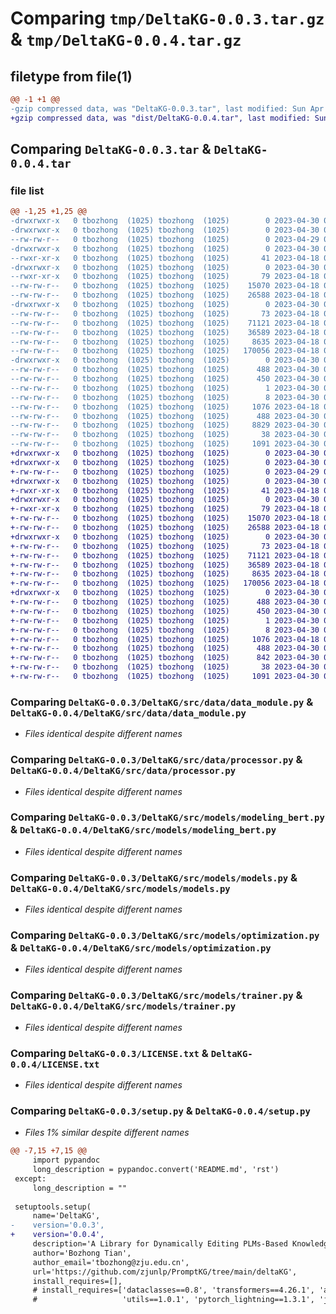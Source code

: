 # Comparing `tmp/DeltaKG-0.0.3.tar.gz` & `tmp/DeltaKG-0.0.4.tar.gz`

## filetype from file(1)

```diff
@@ -1 +1 @@
-gzip compressed data, was "DeltaKG-0.0.3.tar", last modified: Sun Apr 30 06:03:28 2023, max compression
+gzip compressed data, was "dist/DeltaKG-0.0.4.tar", last modified: Sun Apr 30 06:13:57 2023, max compression
```

## Comparing `DeltaKG-0.0.3.tar` & `DeltaKG-0.0.4.tar`

### file list

```diff
@@ -1,25 +1,25 @@
-drwxrwxr-x   0 tbozhong  (1025) tbozhong  (1025)        0 2023-04-30 06:03:28.934781 DeltaKG-0.0.3/
-drwxrwxr-x   0 tbozhong  (1025) tbozhong  (1025)        0 2023-04-30 06:03:28.930781 DeltaKG-0.0.3/DeltaKG/
--rw-rw-r--   0 tbozhong  (1025) tbozhong  (1025)        0 2023-04-29 09:47:59.000000 DeltaKG-0.0.3/DeltaKG/__init__.py
-drwxrwxr-x   0 tbozhong  (1025) tbozhong  (1025)        0 2023-04-30 06:03:28.934781 DeltaKG-0.0.3/DeltaKG/src/
--rwxr-xr-x   0 tbozhong  (1025) tbozhong  (1025)       41 2023-04-18 07:05:24.000000 DeltaKG-0.0.3/DeltaKG/src/__init__.py
-drwxrwxr-x   0 tbozhong  (1025) tbozhong  (1025)        0 2023-04-30 06:03:28.934781 DeltaKG-0.0.3/DeltaKG/src/data/
--rwxr-xr-x   0 tbozhong  (1025) tbozhong  (1025)       79 2023-04-18 07:05:24.000000 DeltaKG-0.0.3/DeltaKG/src/data/__init__.py
--rw-rw-r--   0 tbozhong  (1025) tbozhong  (1025)    15070 2023-04-18 07:05:24.000000 DeltaKG-0.0.3/DeltaKG/src/data/data_module.py
--rw-rw-r--   0 tbozhong  (1025) tbozhong  (1025)    26588 2023-04-18 07:05:24.000000 DeltaKG-0.0.3/DeltaKG/src/data/processor.py
-drwxrwxr-x   0 tbozhong  (1025) tbozhong  (1025)        0 2023-04-30 06:03:28.934781 DeltaKG-0.0.3/DeltaKG/src/models/
--rw-rw-r--   0 tbozhong  (1025) tbozhong  (1025)       73 2023-04-18 07:05:24.000000 DeltaKG-0.0.3/DeltaKG/src/models/__init__.py
--rw-rw-r--   0 tbozhong  (1025) tbozhong  (1025)    71121 2023-04-18 07:05:24.000000 DeltaKG-0.0.3/DeltaKG/src/models/modeling_bert.py
--rw-rw-r--   0 tbozhong  (1025) tbozhong  (1025)    36589 2023-04-18 07:05:24.000000 DeltaKG-0.0.3/DeltaKG/src/models/models.py
--rw-rw-r--   0 tbozhong  (1025) tbozhong  (1025)     8635 2023-04-18 07:05:24.000000 DeltaKG-0.0.3/DeltaKG/src/models/optimization.py
--rw-rw-r--   0 tbozhong  (1025) tbozhong  (1025)   170056 2023-04-18 07:05:24.000000 DeltaKG-0.0.3/DeltaKG/src/models/trainer.py
-drwxrwxr-x   0 tbozhong  (1025) tbozhong  (1025)        0 2023-04-30 06:03:28.934781 DeltaKG-0.0.3/DeltaKG.egg-info/
--rw-rw-r--   0 tbozhong  (1025) tbozhong  (1025)      488 2023-04-30 06:03:28.000000 DeltaKG-0.0.3/DeltaKG.egg-info/PKG-INFO
--rw-rw-r--   0 tbozhong  (1025) tbozhong  (1025)      450 2023-04-30 06:03:28.000000 DeltaKG-0.0.3/DeltaKG.egg-info/SOURCES.txt
--rw-rw-r--   0 tbozhong  (1025) tbozhong  (1025)        1 2023-04-30 06:03:28.000000 DeltaKG-0.0.3/DeltaKG.egg-info/dependency_links.txt
--rw-rw-r--   0 tbozhong  (1025) tbozhong  (1025)        8 2023-04-30 06:03:28.000000 DeltaKG-0.0.3/DeltaKG.egg-info/top_level.txt
--rw-rw-r--   0 tbozhong  (1025) tbozhong  (1025)     1076 2023-04-18 07:08:58.000000 DeltaKG-0.0.3/LICENSE.txt
--rw-rw-r--   0 tbozhong  (1025) tbozhong  (1025)      488 2023-04-30 06:03:28.934781 DeltaKG-0.0.3/PKG-INFO
--rw-rw-r--   0 tbozhong  (1025) tbozhong  (1025)     8829 2023-04-30 06:02:31.000000 DeltaKG-0.0.3/README.md
--rw-rw-r--   0 tbozhong  (1025) tbozhong  (1025)       38 2023-04-30 06:03:28.934781 DeltaKG-0.0.3/setup.cfg
--rw-rw-r--   0 tbozhong  (1025) tbozhong  (1025)     1091 2023-04-30 06:02:43.000000 DeltaKG-0.0.3/setup.py
+drwxrwxr-x   0 tbozhong  (1025) tbozhong  (1025)        0 2023-04-30 06:13:57.001113 DeltaKG-0.0.4/
+drwxrwxr-x   0 tbozhong  (1025) tbozhong  (1025)        0 2023-04-30 06:13:57.001113 DeltaKG-0.0.4/DeltaKG/
+-rw-rw-r--   0 tbozhong  (1025) tbozhong  (1025)        0 2023-04-29 09:47:59.000000 DeltaKG-0.0.4/DeltaKG/__init__.py
+drwxrwxr-x   0 tbozhong  (1025) tbozhong  (1025)        0 2023-04-30 06:13:57.001113 DeltaKG-0.0.4/DeltaKG/src/
+-rwxr-xr-x   0 tbozhong  (1025) tbozhong  (1025)       41 2023-04-18 07:05:24.000000 DeltaKG-0.0.4/DeltaKG/src/__init__.py
+drwxrwxr-x   0 tbozhong  (1025) tbozhong  (1025)        0 2023-04-30 06:13:57.001113 DeltaKG-0.0.4/DeltaKG/src/data/
+-rwxr-xr-x   0 tbozhong  (1025) tbozhong  (1025)       79 2023-04-18 07:05:24.000000 DeltaKG-0.0.4/DeltaKG/src/data/__init__.py
+-rw-rw-r--   0 tbozhong  (1025) tbozhong  (1025)    15070 2023-04-18 07:05:24.000000 DeltaKG-0.0.4/DeltaKG/src/data/data_module.py
+-rw-rw-r--   0 tbozhong  (1025) tbozhong  (1025)    26588 2023-04-18 07:05:24.000000 DeltaKG-0.0.4/DeltaKG/src/data/processor.py
+drwxrwxr-x   0 tbozhong  (1025) tbozhong  (1025)        0 2023-04-30 06:13:57.001113 DeltaKG-0.0.4/DeltaKG/src/models/
+-rw-rw-r--   0 tbozhong  (1025) tbozhong  (1025)       73 2023-04-18 07:05:24.000000 DeltaKG-0.0.4/DeltaKG/src/models/__init__.py
+-rw-rw-r--   0 tbozhong  (1025) tbozhong  (1025)    71121 2023-04-18 07:05:24.000000 DeltaKG-0.0.4/DeltaKG/src/models/modeling_bert.py
+-rw-rw-r--   0 tbozhong  (1025) tbozhong  (1025)    36589 2023-04-18 07:05:24.000000 DeltaKG-0.0.4/DeltaKG/src/models/models.py
+-rw-rw-r--   0 tbozhong  (1025) tbozhong  (1025)     8635 2023-04-18 07:05:24.000000 DeltaKG-0.0.4/DeltaKG/src/models/optimization.py
+-rw-rw-r--   0 tbozhong  (1025) tbozhong  (1025)   170056 2023-04-18 07:05:24.000000 DeltaKG-0.0.4/DeltaKG/src/models/trainer.py
+drwxrwxr-x   0 tbozhong  (1025) tbozhong  (1025)        0 2023-04-30 06:13:57.001113 DeltaKG-0.0.4/DeltaKG.egg-info/
+-rw-rw-r--   0 tbozhong  (1025) tbozhong  (1025)      488 2023-04-30 06:13:56.000000 DeltaKG-0.0.4/DeltaKG.egg-info/PKG-INFO
+-rw-rw-r--   0 tbozhong  (1025) tbozhong  (1025)      450 2023-04-30 06:13:56.000000 DeltaKG-0.0.4/DeltaKG.egg-info/SOURCES.txt
+-rw-rw-r--   0 tbozhong  (1025) tbozhong  (1025)        1 2023-04-30 06:13:56.000000 DeltaKG-0.0.4/DeltaKG.egg-info/dependency_links.txt
+-rw-rw-r--   0 tbozhong  (1025) tbozhong  (1025)        8 2023-04-30 06:13:56.000000 DeltaKG-0.0.4/DeltaKG.egg-info/top_level.txt
+-rw-rw-r--   0 tbozhong  (1025) tbozhong  (1025)     1076 2023-04-18 07:08:58.000000 DeltaKG-0.0.4/LICENSE.txt
+-rw-rw-r--   0 tbozhong  (1025) tbozhong  (1025)      488 2023-04-30 06:13:57.001113 DeltaKG-0.0.4/PKG-INFO
+-rw-rw-r--   0 tbozhong  (1025) tbozhong  (1025)      842 2023-04-30 06:12:14.000000 DeltaKG-0.0.4/README.md
+-rw-rw-r--   0 tbozhong  (1025) tbozhong  (1025)       38 2023-04-30 06:13:57.001113 DeltaKG-0.0.4/setup.cfg
+-rw-rw-r--   0 tbozhong  (1025) tbozhong  (1025)     1091 2023-04-30 06:13:51.000000 DeltaKG-0.0.4/setup.py
```

### Comparing `DeltaKG-0.0.3/DeltaKG/src/data/data_module.py` & `DeltaKG-0.0.4/DeltaKG/src/data/data_module.py`

 * *Files identical despite different names*

### Comparing `DeltaKG-0.0.3/DeltaKG/src/data/processor.py` & `DeltaKG-0.0.4/DeltaKG/src/data/processor.py`

 * *Files identical despite different names*

### Comparing `DeltaKG-0.0.3/DeltaKG/src/models/modeling_bert.py` & `DeltaKG-0.0.4/DeltaKG/src/models/modeling_bert.py`

 * *Files identical despite different names*

### Comparing `DeltaKG-0.0.3/DeltaKG/src/models/models.py` & `DeltaKG-0.0.4/DeltaKG/src/models/models.py`

 * *Files identical despite different names*

### Comparing `DeltaKG-0.0.3/DeltaKG/src/models/optimization.py` & `DeltaKG-0.0.4/DeltaKG/src/models/optimization.py`

 * *Files identical despite different names*

### Comparing `DeltaKG-0.0.3/DeltaKG/src/models/trainer.py` & `DeltaKG-0.0.4/DeltaKG/src/models/trainer.py`

 * *Files identical despite different names*

### Comparing `DeltaKG-0.0.3/LICENSE.txt` & `DeltaKG-0.0.4/LICENSE.txt`

 * *Files identical despite different names*

### Comparing `DeltaKG-0.0.3/setup.py` & `DeltaKG-0.0.4/setup.py`

 * *Files 1% similar despite different names*

```diff
@@ -7,15 +7,15 @@
     import pypandoc
     long_description = pypandoc.convert('README.md', 'rst')
 except:
     long_description = ""
 
 setuptools.setup(
     name='DeltaKG',
-    version='0.0.3',
+    version='0.0.4',
     description='A Library for Dynamically Editing PLMs-Based Knowledge Graph Embeddings.',
     author='Bozhong Tian',
     author_email='tbozhong@zju.edu.cn',
     url='https://github.com/zjunlp/PromptKG/tree/main/deltaKG',
     install_requires=[],
     # install_requires=['dataclasses==0.8', 'transformers==4.26.1', 'activations==0.1.0', 'flax==0.3.4',
     #                   'utils==1.0.1', 'pytorch_lightning==1.3.1', 'jsonlines', 'higher', 'allennlp', 'file_utils==0.0.1'],
```

